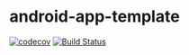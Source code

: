 # android-app-template

[![codecov](https://codecov.io/gh/amatkivskiy/android-app-template/branch/master/graph/badge.svg)](https://codecov.io/gh/amatkivskiy/android-app-template) [![Build Status](https://app.bitrise.io/app/c1e42a36555dd936/status.svg?token=YpFPLImljOPDwXVrCbzgzw&branch=master)](https://app.bitrise.io/app/c1e42a36555dd936)

